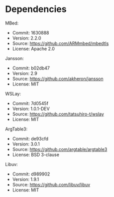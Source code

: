 # Dependencies

MBed:

  - Commit: 1630888
  - Version: 2.2.0
  - Source: https://github.com/ARMmbed/mbedtls
  - License: Apache 2.0
  
Jansson:

  - Commit:  b02db47
  - Version: 2.9
  - Source: https://github.com/akheron/jansson
  - License: MIT

WSLay:

  - Commit: 7d0545f
  - Version: 1.0.1-DEV
  - Source: https://github.com/tatsuhiro-t/wslay
  - License: MIT

ArgTable3:

  - Commit: de93cfd
  - Version: 3.0.1
  - Source: https://github.com/argtable/argtable3
  - License: BSD 3-clause

Libuv:

  - Commit: d989902
  - Version: 1.9.1
  - Source: https://github.com/libuv/libuv
  - License: MIT
